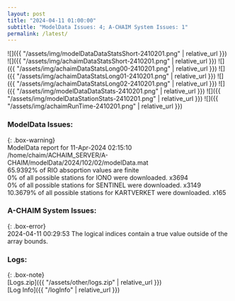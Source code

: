 ```yaml
---
layout: post
title: "2024-04-11 01:00:00"
subtitle: "ModelData Issues: 4; A-CHAIM System Issues: 1"
permalink: /latest/
---
```


![]({{ "/assets/img/modelDataDataStatsShort-2410201.png" | relative_url }})
![]({{ "/assets/img/achaimDataStatsShort-2410201.png" | relative_url }})
![]({{ "/assets/img/achaimDataStatsLong00-2410201.png" | relative_url }})
![]({{ "/assets/img/achaimDataStatsLong01-2410201.png" | relative_url }})
![]({{ "/assets/img/achaimDataStatsLong02-2410201.png" | relative_url }})
![]({{ "/assets/img/modelDataDataStats-2410201.png" | relative_url }})
![]({{ "/assets/img/modelDataStationStats-2410201.png" | relative_url }})
![]({{ "/assets/img/achaimRunTime-2410201.png" | relative_url }})


### ModelData Issues:  
  
{: .box-warning}  
 ModelData report for 11-Apr-2024 02:15:10   
 /home/chaim/ACHAIM_SERVER/A-CHAIM/modelData/2024/102/02/modelData.mat   
 65.9392% of RIO absoprtion values are finite   
 0% of all possible stations for IONO were downloaded. x3694   
 0% of all possible stations for SENTINEL were downloaded. x3149   
 10.3679% of all possible stations for KARTVERKET were downloaded. x165   
  
### A-CHAIM System Issues:  
  
{: .box-error}  
2024-04-11 00:29:53 The logical indices contain a true value outside of the array bounds.  

### Logs:  
  
{: .box-note}  
[Logs.zip]({{ "/assets/other/logs.zip" | relative_url }})  
[Log Info]({{ "/logInfo" | relative_url }})  
